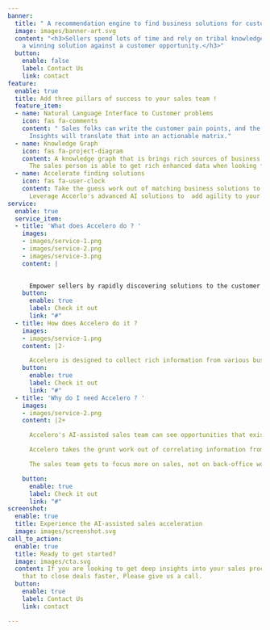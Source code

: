 ```yaml
---
banner:
  title: " A recommendation engine to find business solutions for customer problems."
  image: images/banner-art.svg
  content: "<h3>Sellers spend lots of time and rely on tribal knowledge to identify
    a winning solution against a customer opportunity.</h3>"
  button:
    enable: false
    label: Contact Us
    link: contact
feature:
  enable: true
  title: Add three pillars of success to your sales team !
  feature_item:
  - name: Natural Language Interface to Customer problems
    icon: fas fa-comments
    content: " Sales folks can write the customer pain points, and the Accelero Sales
      Insights will translate that into an actionable matrix."
  - name: Knowledge Graph
    icon: fas fa-project-diagram
    content: A knowledge graph that is brings rich sources of business data together.
      The sales person is able to get rich enhanced data when looking for solutions.
  - name: Accelerate finding solutions
    icon: fas fa-user-clock
    content: Take the guess work out of matching business solutions to customer problems.
      Leverage Accerlo's advanced AI solutions to  add agility to your sales process.
service:
  enable: true
  service_item:
  - title: 'What does Accelero do ? '
    images:
    - images/service-1.png
    - images/service-2.png
    - images/service-3.png
    content: |
      ​

      Empower sellers by rapidly discovering solutions to the customer problems.  Thus accelerating the process from first hello to closing deals.
    button:
      enable: true
      label: Check it out
      link: "#"
  - title: How does Accelero do it ?
    images:
    - images/service-1.png
    content: |2-

      Accelero is designed to collect rich information from various business sources and merge it with qualified leads. An Accelero-ed sales team sees opportunities that others miss.
    button:
      enable: true
      label: Check it out
      link: "#"
  - title: 'Why do I need Accelero ? '
    images:
    - images/service-2.png
    content: |2+

      Accelero's AI-assisted sales team can see opportunities that exist across domains.

      Accelero takes the grunt work out of correlating information from different sources to provide a single page of business intelligence that can accelerate sales.

      The sales team gets to focus more on sales, not on back-office work.

    button:
      enable: true
      label: Check it out
      link: "#"
screenshot:
  enable: true
  title: Experience the AI-assisted sales acceleration
  image: images/screenshot.svg
call_to_action:
  enable: true
  title: Ready to get started?
  image: images/cta.svg
  content: If you are looking to get deep insights into your sales process, and leverage
    that to close deals faster, Please give us a call.
  button:
    enable: true
    label: Contact Us
    link: contact

---
```

